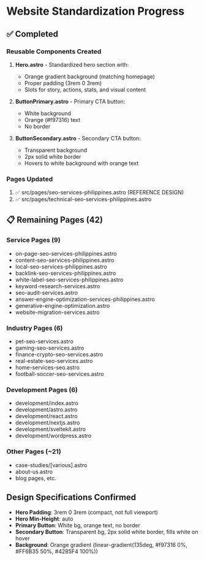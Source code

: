 # Website Standardization Progress

## ✅ Completed

### Reusable Components Created
1. **Hero.astro** - Standardized hero section with:
   - Orange gradient background (matching homepage)
   - Proper padding (3rem 0 3rem)
   - Slots for story, actions, stats, and visual content

2. **ButtonPrimary.astro** - Primary CTA button:
   - White background
   - Orange (#f97316) text
   - No border

3. **ButtonSecondary.astro** - Secondary CTA button:
   - Transparent background
   - 2px solid white border
   - Hovers to white background with orange text

### Pages Updated
1. ✅ src/pages/seo-services-philippines.astro (REFERENCE DESIGN)
2. ✅ src/pages/technical-seo-services-philippines.astro

## 📋 Remaining Pages (42)

### Service Pages (9)
- on-page-seo-services-philippines.astro
- content-seo-services-philippines.astro
- local-seo-services-philippines.astro
- backlink-seo-services-philippines.astro
- white-label-seo-services-philippines.astro
- keyword-research-services.astro
- seo-audit-services.astro
- answer-engine-optimization-services-philippines.astro
- generative-engine-optimization.astro
- website-migration-services.astro

### Industry Pages (6)
- pet-seo-services.astro
- gaming-seo-services.astro
- finance-crypto-seo-services.astro
- real-estate-seo-services.astro
- home-services-seo.astro
- football-soccer-seo-services.astro

### Development Pages (6)
- development/index.astro
- development/astro.astro
- development/react.astro
- development/nextjs.astro
- development/sveltekit.astro
- development/wordpress.astro

### Other Pages (~21)
- case-studies/[various].astro
- about-us.astro
- blog pages, etc.

## Design Specifications Confirmed
- **Hero Padding**: 3rem 0 3rem (compact, not full viewport)
- **Hero Min-Height**: auto
- **Primary Button**: White bg, orange text, no border
- **Secondary Button**: Transparent bg, 2px solid white border, fills white on hover
- **Background**: Orange gradient (linear-gradient(135deg, #f97316 0%, #FF6B35 50%, #4285F4 100%))
